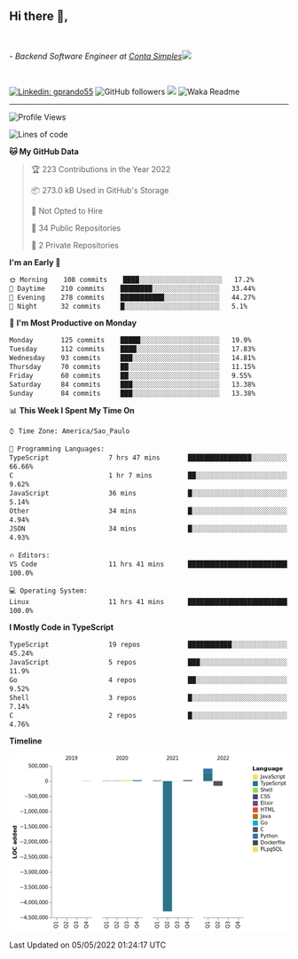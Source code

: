 <h2>Hi there  👋,</h2> </br>

<p><em>- Backend Software Engineer at <a href="https://contasimples.com">Conta Simples</a><img src="https://media.giphy.com/media/WUlplcMpOCEmTGBtBW/giphy.gif" width="30"> 
</em></p></br>


[![Linkedin: gprando55](https://img.shields.io/badge/-gprando55-blue?style=flat-square&logo=Linkedin&logoColor=white&link=https://www.linkedin.com/in/gprando55/)](https://www.linkedin.com/in/gprando55)
![GitHub followers](https://img.shields.io/github/followers/gprando55?label=Follow&style=social)
![](https://visitor-badge.glitch.me/badge?page_id=gprando55.gprando55)
![Waka Readme](https://github.com/gprando55/gprando55/workflows/Waka%20Readme/badge.svg)

---
<!--START_SECTION:waka-->
![Profile Views](http://img.shields.io/badge/Profile%20Views-5-blue)

![Lines of code](https://img.shields.io/badge/From%20Hello%20World%20I%27ve%20Written--4%20Million%20lines%20of%20code-blue)

**🐱 My GitHub Data** 

> 🏆 223 Contributions in the Year 2022
 > 
> 📦 273.0 kB Used in GitHub's Storage 
 > 
> 🚫 Not Opted to Hire
 > 
> 📜 34 Public Repositories 
 > 
> 🔑 2 Private Repositories  
 > 
**I'm an Early 🐤** 

```text
🌞 Morning    108 commits    ████░░░░░░░░░░░░░░░░░░░░░   17.2% 
🌆 Daytime    210 commits    ████████░░░░░░░░░░░░░░░░░   33.44% 
🌃 Evening    278 commits    ███████████░░░░░░░░░░░░░░   44.27% 
🌙 Night      32 commits     █░░░░░░░░░░░░░░░░░░░░░░░░   5.1%

```
📅 **I'm Most Productive on Monday** 

```text
Monday       125 commits    █████░░░░░░░░░░░░░░░░░░░░   19.9% 
Tuesday      112 commits    ████░░░░░░░░░░░░░░░░░░░░░   17.83% 
Wednesday    93 commits     ███░░░░░░░░░░░░░░░░░░░░░░   14.81% 
Thursday     70 commits     ██░░░░░░░░░░░░░░░░░░░░░░░   11.15% 
Friday       60 commits     ██░░░░░░░░░░░░░░░░░░░░░░░   9.55% 
Saturday     84 commits     ███░░░░░░░░░░░░░░░░░░░░░░   13.38% 
Sunday       84 commits     ███░░░░░░░░░░░░░░░░░░░░░░   13.38%

```


📊 **This Week I Spent My Time On** 

```text
⌚︎ Time Zone: America/Sao_Paulo

💬 Programming Languages: 
TypeScript               7 hrs 47 mins       ████████████████░░░░░░░░░   66.66% 
C                        1 hr 7 mins         ██░░░░░░░░░░░░░░░░░░░░░░░   9.62% 
JavaScript               36 mins             █░░░░░░░░░░░░░░░░░░░░░░░░   5.14% 
Other                    34 mins             █░░░░░░░░░░░░░░░░░░░░░░░░   4.94% 
JSON                     34 mins             █░░░░░░░░░░░░░░░░░░░░░░░░   4.93%

🔥 Editors: 
VS Code                  11 hrs 41 mins      █████████████████████████   100.0%

💻 Operating System: 
Linux                    11 hrs 41 mins      █████████████████████████   100.0%

```

**I Mostly Code in TypeScript** 

```text
TypeScript               19 repos            ███████████░░░░░░░░░░░░░░   45.24% 
JavaScript               5 repos             ███░░░░░░░░░░░░░░░░░░░░░░   11.9% 
Go                       4 repos             ██░░░░░░░░░░░░░░░░░░░░░░░   9.52% 
Shell                    3 repos             █░░░░░░░░░░░░░░░░░░░░░░░░   7.14% 
C                        2 repos             █░░░░░░░░░░░░░░░░░░░░░░░░   4.76%

```


**Timeline**

![Chart not found](https://raw.githubusercontent.com/gprando55/gprando55/master/charts/bar_graph.png) 


 Last Updated on 05/05/2022 01:24:17 UTC
<!--END_SECTION:waka-->
